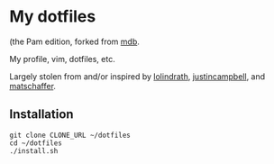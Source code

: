 # My dotfiles

(the Pam edition, forked from [mdb](https://github.com/mdb).

My profile, vim, dotfiles, etc.

Largely stolen from and/or inspired by [lolindrath](https://github.com/lolindrath), [justincampbell](https://github.com/justincampbell), and [matschaffer](https://github.com/matschaffer).

## Installation

```
git clone CLONE_URL ~/dotfiles
cd ~/dotfiles
./install.sh
```
